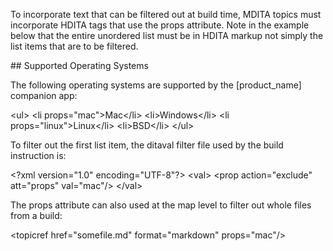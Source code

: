 <?xml version="1.0" encoding="UTF-8"?><?workdir /home/michael/Documents/ddac/ddac/temp/pdf?><?workdir-uri file:/home/michael/Documents/ddac/ddac/temp/pdf/?><?path2project?><?path2project-uri ./?><?path2rootmap-uri ./?><topic xmlns:ditaarch="http://dita.oasis-open.org/architecture/2005/" xmlns:dita-ot="http://dita-ot.sourceforge.net/ns/201007/dita-ot" class="- topic/topic " ditaarch:DITAArchVersion="1.2" domains="(topic hi-d) (topic ut-d) (topic indexing-d) (topic hazard-d) (topic abbrev-d) (topic pr-d) (topic sw-d) (topic ui-d)" id="using-filters-with-mdita" xtrf="file:/home/michael/Documents/ddac/ddac/MDITA-filters.md" xtrc="topic:1;182:3" specializations=""><title class="- topic/title " xtrf="file:/home/michael/Documents/ddac/ddac/MDITA-filters.md" xtrc="title:1;182:3">Using filters with MDITA</title><prolog class="- topic/prolog " xtrf="file:/home/michael/Documents/ddac/ddac/MDITA-filters.md" xtrc="prolog:1;182:3"><data class="- topic/data " name="id" value="MDITA-filters" xtrf="file:/home/michael/Documents/ddac/ddac/MDITA-filters.md" xtrc="data:1;182:3"/></prolog><body class="- topic/body " xtrf="file:/home/michael/Documents/ddac/ddac/MDITA-filters.md" xtrc="body:1;182:3"><p class="- topic/p " xtrf="file:/home/michael/Documents/ddac/ddac/MDITA-filters.md" xtrc="p:1;182:3">To incorporate text that can be filtered out at build time, MDITA topics must incorporate HDITA tags that use the <codeph class="+ topic/ph pr-d/codeph " xtrf="file:/home/michael/Documents/ddac/ddac/MDITA-filters.md" xtrc="codeph:1;182:3">props</codeph> attribute. Note in the example below that the entire unordered list must be in HDITA markup not simply the list items that are to be filtered.</p><codeblock class="+ topic/pre pr-d/codeblock " xml:space="preserve" xtrf="file:/home/michael/Documents/ddac/ddac/MDITA-filters.md" xtrc="codeblock:1;182:3">## Supported Operating Systems

The following operating systems are supported by the [product_name] companion app:

&lt;ul&gt;
  &lt;li props="mac"&gt;Mac&lt;/li&gt;
  &lt;li&gt;Windows&lt;/li&gt;
  &lt;li props="linux"&gt;Linux&lt;/li&gt;
  &lt;li&gt;BSD&lt;/li&gt;
&lt;/ul&gt;</codeblock><p class="- topic/p " xtrf="file:/home/michael/Documents/ddac/ddac/MDITA-filters.md" xtrc="p:2;182:3">To filter out the first list item, the ditaval filter file used by the build instruction is:</p><codeblock class="+ topic/pre pr-d/codeblock " xml:space="preserve" xtrf="file:/home/michael/Documents/ddac/ddac/MDITA-filters.md" xtrc="codeblock:2;182:3">&lt;?xml version="1.0" encoding="UTF-8"?&gt;
&lt;val&gt;
    &lt;prop action="exclude" att="props" val="mac"/&gt;
&lt;/val&gt;</codeblock><p class="- topic/p " xtrf="file:/home/michael/Documents/ddac/ddac/MDITA-filters.md" xtrc="p:3;182:3">The <codeph class="+ topic/ph pr-d/codeph " xtrf="file:/home/michael/Documents/ddac/ddac/MDITA-filters.md" xtrc="codeph:2;182:3">props</codeph> attribute can also used at the map level to filter out whole files from a build:</p><codeblock class="+ topic/pre pr-d/codeblock " xml:space="preserve" xtrf="file:/home/michael/Documents/ddac/ddac/MDITA-filters.md" xtrc="codeblock:3;182:3">&lt;topicref href="somefile.md" format="markdown" props="mac"/&gt;</codeblock></body></topic>